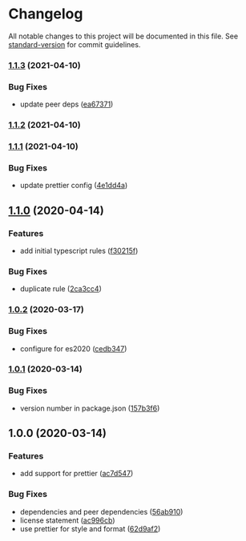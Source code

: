 # Changelog

All notable changes to this project will be documented in this file. See [standard-version](https://github.com/conventional-changelog/standard-version) for commit guidelines.

### [1.1.3](https://github.com/NuclearRedeye/eslint-config/compare/v1.1.2...v1.1.3) (2021-04-10)


### Bug Fixes

* update peer deps ([ea67371](https://github.com/NuclearRedeye/eslint-config/commit/ea67371ea89a7d981cd351605e8554c82d77284e))

### [1.1.2](https://github.com/NuclearRedeye/eslint-config/compare/v1.1.1...v1.1.2) (2021-04-10)

### [1.1.1](https://github.com/NuclearRedeye/eslint-config/compare/v1.1.0...v1.1.1) (2021-04-10)


### Bug Fixes

* update prettier config ([4e1dd4a](https://github.com/NuclearRedeye/eslint-config/commit/4e1dd4ab02074fcef57cd6ce7f3485797951ee33))

## [1.1.0](https://github.com/NuclearRedeye/eslint-config/compare/v1.0.2...v1.1.0) (2020-04-14)


### Features

* add initial typescript rules ([f30215f](https://github.com/NuclearRedeye/eslint-config/commit/f30215f41a59261cf1fc25e436b1af662f39566a))


### Bug Fixes

* duplicate rule ([2ca3cc4](https://github.com/NuclearRedeye/eslint-config/commit/2ca3cc4deb08f012915651993c1e5ce05bbeaa16))

### [1.0.2](https://github.com/NuclearRedeye/eslint-config/compare/v1.0.1...v1.0.2) (2020-03-17)


### Bug Fixes

* configure for es2020 ([cedb347](https://github.com/NuclearRedeye/eslint-config/commit/cedb34717980ca7c0464ec9ca0ef32a1d4557585))

### [1.0.1](https://github.com/NuclearRedeye/eslint-config/compare/v1.0.0...v1.0.1) (2020-03-14)


### Bug Fixes

* version number in package.json ([157b3f6](https://github.com/NuclearRedeye/eslint-config/commit/157b3f6c1aba41f79de96c155a8aa805a070e340))

## 1.0.0 (2020-03-14)


### Features

* add support for prettier ([ac7d547](https://github.com/NuclearRedeye/eslint-config/commit/ac7d547b531ec0d75e99a85a41bf484c0e345a6b))


### Bug Fixes

* dependencies and peer dependencies ([56ab910](https://github.com/NuclearRedeye/eslint-config/commit/56ab91019732561b2dd05542c41c2823a3a0a105))
* license statement ([ac996cb](https://github.com/NuclearRedeye/eslint-config/commit/ac996cb610efc02199f5f122809691e5f1809472))
* use prettier for style and format ([62d9af2](https://github.com/NuclearRedeye/eslint-config/commit/62d9af200bd9957b10262b41826fda86eacfacb0))
